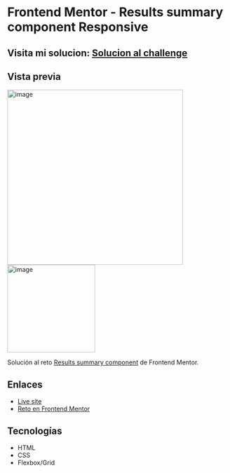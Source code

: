 # Frontend Mentor - Results summary component Responsive

## Visita mi solucion: [Solucion al challenge](https://rdz-summary-component.netlify.app/)

## Vista previa
<img width="400" alt="image" src="https://github.com/user-attachments/assets/fdac5c9f-bb21-4301-a8d3-74335920bf3b" />
<img width="200" alt="image" src="https://github.com/user-attachments/assets/90bed01b-a67e-4d9b-aad5-7e49a8c0f9c5" />


Solución al reto [Results summary component](https://www.frontendmentor.io/challenges/results-summary-component-CE_K6s0maV) de Frontend Mentor.

## Enlaces
- [Live site](https://tu-usuario.github.io/results-summary-component)
- [Reto en Frontend Mentor](https://www.frontendmentor.io/challenges/results-summary-component-CE_K6s0maV)

## Tecnologías
- HTML
- CSS
- Flexbox/Grid
